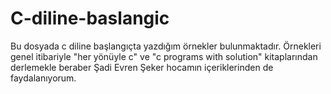 # C-diline-baslangic

Bu dosyada c diline başlangıçta yazdığım örnekler bulunmaktadır. Örnekleri genel itibariyle "her yönüyle c" ve "c programs with solution" kitaplarından derlemekle beraber Şadi Evren Şeker hocamın içeriklerinden de faydalanıyorum.
